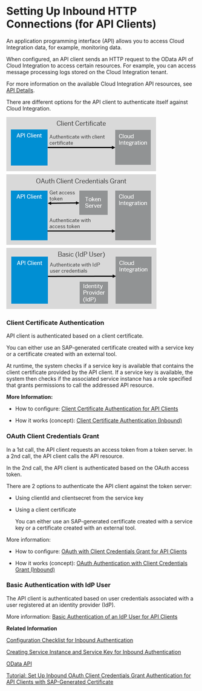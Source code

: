<!-- loio8db3d5141cd644019f0cf244e2a6763f -->

# Setting Up Inbound HTTP Connections \(for API Clients\)

An application programming interface \(API\) allows you to access Cloud Integration data, for example, monitoring data.

When configured, an API client sends an HTTP request to the OData API of Cloud Integration to access certain resources. For example, you can access message processing logs stored on the Cloud Integration tenant.

For more information on the available Cloud Integration API resources, see [API Details](../50-Development/api-details-014d6ad.md).

There are different options for the API client to authenticate itself against Cloud Integration.



![](images/Image_Map_Inbound_API_a0470ba.png)



### Client Certificate Authentication

API client is authenticated based on a client certificate.

You can either use an SAP-generated certificate created with a service key or a certificate created with an external tool.

At runtime, the system checks if a service key is available that contains the client certificate provided by the API client. If a service key is available, the system then checks if the associated service instance has a role specified that grants permissions to call the addressed API resource.

**More Information:**

-   How to configure: [Client Certificate Authentication for API Clients](client-certificate-authentication-for-api-clients-d9ca0ac.md)

-   How it works \(concept\): [Client Certificate Authentication \(Inbound\)](client-certificate-authentication-inbound-4ec6192.md) 




### OAuth Client Credentials Grant

In a 1st call, the API client requests an access token from a token server. In a 2nd call, the API client calls the API resource.

In the 2nd call, the API client is authenticated based on the OAuth access token.

There are 2 options to authenticate the API client against the token server:

-   Using clientId and clientsecret from the service key

-   Using a client certificate

    You can either use an SAP-generated certificate created with a service key or a certificate created with an external tool.


More information:

-   How to configure: [OAuth with Client Credentials Grant for API Clients](oauth-with-client-credentials-grant-for-api-clients-20e26a8.md)

-   How it works \(concept\): [OAuth Authentication with Client Credentials Grant \(Inbound\)](oauth-authentication-with-client-credentials-grant-inbound-b9df724.md) 




### Basic Authentication with IdP User

The API client is authenticated based on user credentials associated with a user registered at an identity provider \(IdP\).

More information: [Basic Authentication of an IdP User for API Clients](basic-authentication-of-an-idp-user-for-api-clients-57f104d.md)

**Related Information**  


[Configuration Checklist for Inbound Authentication](configuration-checklist-for-inbound-authentication-4a428fd.md "")

[Creating Service Instance and Service Key for Inbound Authentication](creating-service-instance-and-service-key-for-inbound-authentication-19af5e2.md "With a service instance, you define how to access a certain SAP BTP service. In the context of SAP Integration Suite , a service instance is the definition of an OAuth client.")

[OData API](../50-Development/odata-api-a617d6f.md "An application programming interface (API) allows you to access data, for example, monitoring data.")

[Tutorial: Set Up Inbound OAuth Client Credentials Grant Authentication for API Clients with SAP-Generated Certificate](https://developers.sap.com/tutorials/btp-integration-suite-oauth-client-certificate.html)

